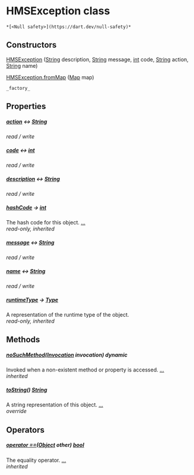 


# HMSException class






    *[<Null safety>](https://dart.dev/null-safety)*






## Constructors

[HMSException](../exceptions_hms_exception/HMSException/HMSException.md) ([String](https://api.flutter.dev/flutter/dart-core/String-class.html) description, [String](https://api.flutter.dev/flutter/dart-core/String-class.html) message, [int](https://api.flutter.dev/flutter/dart-core/int-class.html) code, [String](https://api.flutter.dev/flutter/dart-core/String-class.html) action, [String](https://api.flutter.dev/flutter/dart-core/String-class.html) name)

    

[HMSException.fromMap](../exceptions_hms_exception/HMSException/HMSException.fromMap.md) ([Map](https://api.flutter.dev/flutter/dart-core/Map-class.html) map)

    _factory_


## Properties

##### [action](../exceptions_hms_exception/HMSException/action.md) &#8596; [String](https://api.flutter.dev/flutter/dart-core/String-class.html)



   
_read / write_



##### [code](../exceptions_hms_exception/HMSException/code.md) &#8596; [int](https://api.flutter.dev/flutter/dart-core/int-class.html)



   
_read / write_



##### [description](../exceptions_hms_exception/HMSException/description.md) &#8596; [String](https://api.flutter.dev/flutter/dart-core/String-class.html)



   
_read / write_



##### [hashCode](https://api.flutter.dev/flutter/dart-core/Object/hashCode.html) &#8594; [int](https://api.flutter.dev/flutter/dart-core/int-class.html)



The hash code for this object. [...](https://api.flutter.dev/flutter/dart-core/Object/hashCode.html)  
_read-only, inherited_



##### [message](../exceptions_hms_exception/HMSException/message.md) &#8596; [String](https://api.flutter.dev/flutter/dart-core/String-class.html)



   
_read / write_



##### [name](../exceptions_hms_exception/HMSException/name.md) &#8596; [String](https://api.flutter.dev/flutter/dart-core/String-class.html)



   
_read / write_



##### [runtimeType](https://api.flutter.dev/flutter/dart-core/Object/runtimeType.html) &#8594; [Type](https://api.flutter.dev/flutter/dart-core/Type-class.html)



A representation of the runtime type of the object.   
_read-only, inherited_




## Methods

##### [noSuchMethod](https://api.flutter.dev/flutter/dart-core/Object/noSuchMethod.html)([Invocation](https://api.flutter.dev/flutter/dart-core/Invocation-class.html) invocation) dynamic



Invoked when a non-existent method or property is accessed. [...](https://api.flutter.dev/flutter/dart-core/Object/noSuchMethod.html)  
_inherited_



##### [toString](../exceptions_hms_exception/HMSException/toString.md)() [String](https://api.flutter.dev/flutter/dart-core/String-class.html)



A string representation of this object. [...](../exceptions_hms_exception/HMSException/toString.md)  
_override_




## Operators

##### [operator ==](https://api.flutter.dev/flutter/dart-core/Object/operator_equals.html)([Object](https://api.flutter.dev/flutter/dart-core/Object-class.html) other) [bool](https://api.flutter.dev/flutter/dart-core/bool-class.html)



The equality operator. [...](https://api.flutter.dev/flutter/dart-core/Object/operator_equals.html)  
_inherited_











